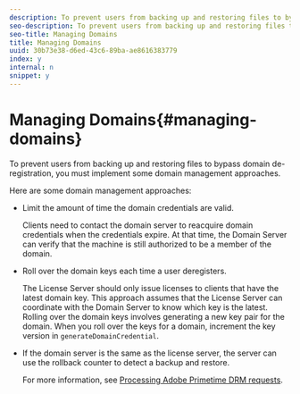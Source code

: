 ```yaml
---
description: To prevent users from backing up and restoring files to bypass domain de-registration, you must implement some domain management approaches.
seo-description: To prevent users from backing up and restoring files to bypass domain de-registration, you must implement some domain management approaches.
seo-title: Managing Domains
title: Managing Domains
uuid: 30b73e38-d6ed-43c6-89ba-ae8616383779
index: y
internal: n
snippet: y
---
```


# Managing Domains{#managing-domains}

To prevent users from backing up and restoring files to bypass domain de-registration, you must implement some domain management approaches.

Here are some domain management approaches:

* Limit the amount of time the domain credentials are valid.

  Clients need to contact the domain server to reacquire domain credentials when the credentials expire. At that time, the Domain Server can verify that the machine is still authorized to be a member of the domain. 
* Roll over the domain keys each time a user deregisters.

  The License Server should only issue licenses to clients that have the latest domain key. This approach assumes that the License Server can coordinate with the Domain Server to know which key is the latest. Rolling over the domain keys involves generating a new key pair for the domain. When you roll over the keys for a domain, increment the key version in `generateDomainCredential`. 
* If the domain server is the same as the license server, the server can use the rollback counter to detect a backup and restore.

  For more information, see [Processing Adobe Primetime DRM requests](http://help.adobe.com/en_US/primetime/drm/5.3/protecting_content/index.html#DRM-concept-Processing_Adobe_Primetime_DRM_requests).

